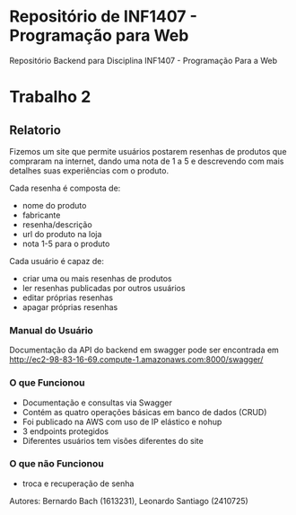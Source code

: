 # Repositório de INF1407 - Programação para Web
Repositório Backend para Disciplina INF1407 - Programação Para a Web


# Trabalho 2

## Relatorio
Fizemos um site que permite usuários postarem resenhas de produtos que compraram na internet, dando uma nota de 1 a 5 e descrevendo com mais detalhes suas experiências com o produto.

Cada resenha é composta de:
- nome do produto
- fabricante
- resenha/descrição
- url do produto na loja
- nota 1-5 para o produto

Cada usuário é capaz de:
- criar uma ou mais resenhas de produtos
- ler resenhas publicadas por outros usuários
- editar próprias resenhas
- apagar próprias resenhas
 

### Manual do Usuário
Documentação da API do backend em swagger pode ser encontrada em http://ec2-98-83-16-69.compute-1.amazonaws.com:8000/swagger/

### O que Funcionou

- Documentação e consultas via Swagger
- Contém as quatro operações básicas em banco de dados (CRUD)
- Foi publicado na AWS com uso de IP elástico e nohup
- 3 endpoints protegidos
- Diferentes usuários tem visões diferentes do site

### O que não Funcionou
 - troca e recuperação de senha

Autores: Bernardo Bach (1613231), Leonardo Santiago (2410725)
